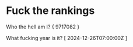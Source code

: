 # Fuck the rankings

Who the hell am I?
{ 9717082 }

What fucking year is it?
[ 2024-12-26T07:00:00Z ]
